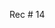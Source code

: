 
<div class="recitation">

<div class="column_date">
<p markdown="block">

Rec # 14 <br>


</p>          
</div>

<div class="column_recitation">
<p markdown="block">



</p>        
</div>

</div>
